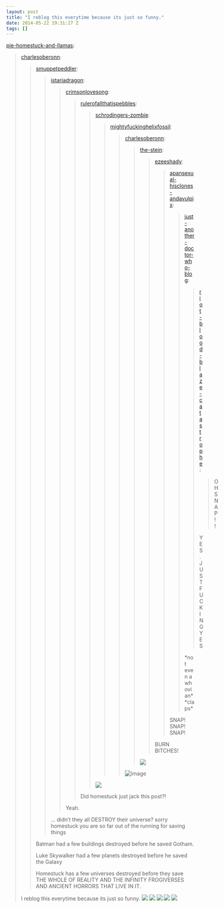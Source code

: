 ```yaml
---
layout: post
title: "I reblog this everytime because its just so funny."
date: 2014-05-22 19:31:27 Z
tags: []
---
```

[pie-homestuck-and-llamas](http://pie-homestuck-and-llamas.tumblr.com/post/80877238192/charlesoberonn-smuppetpeddler):

> [charlesoberonn](http://charlesoberonn.tumblr.com/post/79276396310/smuppetpeddler-istariadragon):
> 
> > [smuppetpeddler](http://smuppetpeddler.tumblr.com/post/79250679550/istariadragon-crimsonlovesong):
> > 
> > > [istariadragon](http://istariadragon.tumblr.com/post/78499967350/crimsonlovesong-rulerofallthatispebbles):
> > > 
> > > > [crimsonlovesong](http://crimsonlovesong.tumblr.com/post/78496377370/rulerofallthatispebbles-schrodingers-zombie):
> > > > 
> > > > > [rulerofallthatispebbles](http://rulerofallthatispebbles.tumblr.com/post/78425920324/schrodingers-zombie-mightyfuckinghelixfossil):
> > > > > 
> > > > > > [schrodingers-zombie](http://schrodingers-zombie.tumblr.com/post/78376884998/mightyfuckinghelixfossil-charlesoberonn):
> > > > > > 
> > > > > > > [mightyfuckinghelixfossil](http://mightyfuckinghelixfossil.tumblr.com/post/78191373829):
> > > > > > > 
> > > > > > > > [charlesoberonn](http://charlesoberonn.tumblr.com/post/78097212134/the-stein-ezeeshady):
> > > > > > > > 
> > > > > > > > > [the-stein](http://the-stein.tumblr.com/post/55283825989/ezeeshady-apansexual-hisclones-andavulpix):
> > > > > > > > > 
> > > > > > > > > > [ezeeshady](http://ezeeshady.tumblr.com/post/55280320092/apansexual-hisclones-andavulpix):
> > > > > > > > > > 
> > > > > > > > > > > [apansexual-hisclones-andavulpix](http://apansexual-hisclones-andavulpix.tumblr.com/post/55279839043/just-another-doctor-who-blog):
> > > > > > > > > > > 
> > > > > > > > > > > > [just-another-doctor-who-blog](http://just-another-doctor-who-blog.tumblr.com/post/55279784463/riot-blood-blaze-catastrophe-oh-snap-yes):
> > > > > > > > > > > > 
> > > > > > > > > > > > > [riot-blood-blaze-catastrophe](http://riot-blood-blaze-catastrophe.tumblr.com/post/55279703986/oh-snap):
> > > > > > > > > > > > > 
> > > > > > > > > > > > > > OH SNAP!!
> > > > > > > > > > > > > 
> > > > > > > > > > > > > YES. JUST FUCKING YES
> > > > > > > > > > > > 
> > > > > > > > > > > > \*not even a whovian\* \*claps\*
> > > > > > > > > > > 
> > > > > > > > > > > SNAP! SNAP! SNAP!
> > > > > > > > > > 
> > > > > > > > > > BURN BITCHES!
> > > > > > > > > 
> > > > > > > > > ![](https://66.media.tumblr.com/36bf540f609dbd9effd2580932313695/tumblr_inline_pk559jiqa91snpcgy_540.gif)
> > > > > > > > 
> > > > > > > > ![image](https://66.media.tumblr.com/3700b570ddc18e10ee43a7ffe548f8d8/tumblr_inline_pk559k1o0C1snpcgy_540.png)
> > > > > > 
> > > > > > ![](https://66.media.tumblr.com/8fe0353210f8fbc93eba5951574fe079/tumblr_inline_pk559knQmg1snpcgy_540.gif)
> > > > > 
> > > > > Did homestuck just jack this post?!
> > > > 
> > > > Yeah.
> > > 
> > > … didn’t they all DESTROY their universe? sorry homestuck you are so far out of the running for saving things
> > 
> > Batman had a few buildings destroyed before he saved Gotham.
> > 
> > Luke Skywalker had a few planets destroyed before he saved the Galaxy
> > 
> > Homestuck has a few universes destroyed before they save THE WHOLE OF REALITY AND THE INFINITY FROGIVERSES AND ANCIENT HORRORS THAT LIVE IN IT.
> 
> I reblog this everytime because its just so funny.
![](/media/2014/05/86524651309_0.png)
![](/media/2014/05/86524651309_1.png)
![](/media/2014/05/86524651309_2.png)
![](/media/2014/05/86524651309_3.png)
![](/media/2014/05/86524651309_4.png)
